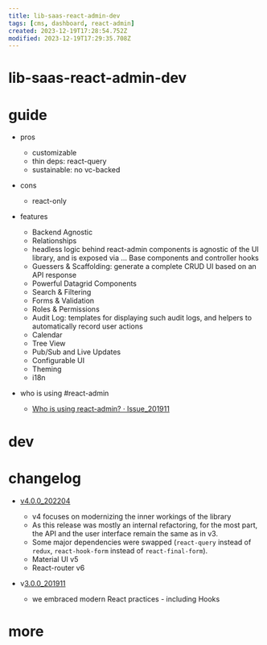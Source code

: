 ```yaml
---
title: lib-saas-react-admin-dev
tags: [cms, dashboard, react-admin]
created: 2023-12-19T17:28:54.752Z
modified: 2023-12-19T17:29:35.708Z
---
```


# lib-saas-react-admin-dev

# guide

- pros
  - customizable
  - thin deps: react-query
  - sustainable: no vc-backed

- cons
  - react-only

- features
  - Backend Agnostic
  - Relationships
  - headless logic behind react-admin components is agnostic of the UI library, and is exposed via ... Base components and controller hooks
  - Guessers & Scaffolding: generate a complete CRUD UI based on an API response
  - Powerful Datagrid Components
  - Search & Filtering
  - Forms & Validation
  - Roles & Permissions
  - Audit Log: templates for displaying such audit logs, and helpers to automatically record user actions
  - Calendar
  - Tree View
  - Pub/Sub and Live Updates
  - Configurable UI
  - Theming
  - i18n

- who is using #react-admin
  - [Who is using react-admin? · Issue_201911](https://github.com/marmelab/react-admin/issues/4027)
# dev

# changelog

- [v4.0.0_202204](https://marmelab.com/blog/2022/04/13/react-admin-v4.html)
  - v4 focuses on modernizing the inner workings of the library
  - As this release was mostly an internal refactoring, for the most part, the API and the user interface remain the same as in v3.
  - Some major dependencies were swapped (`react-query` instead of `redux`,  `react-hook-form` instead of `react-final-form`).
  - Material UI v5
  - React-router v6

- v[3.0.0_201911](https://marmelab.com/blog/2019/11/20/react-admin-3-0.html)
  - we embraced modern React practices - including Hooks
# more

